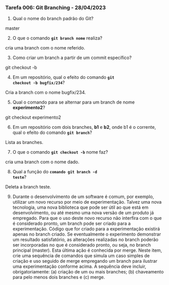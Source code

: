 ### Tarefa 006: Git Branching - 28/04/2023

1. Qual o nome do branch padrão do Git?

master

2. O que o comando **<code>git branch nome</code>** realiza?

cria uma branch com o nome referido.

3. Como criar um branch a partir de um commit específico?

git checkout -b <nome-branch> <commit>

4. Em um repositório, qual o efeito do comando **<code>git checkout -b bugfix/234</code>**?
  
  Cria a branch com o nome bugfix/234.
  
5. Qual o comando para se alternar para um branch de nome **experimento2**?
  
  git checkout experimento2
  
6. Em um repositório com dois branches, **b1** e **b2**, onde b1 é o corrente, qual o efeito do comando **<code>git branch</code>**?
  
  Lista as branches.
  
7. O que o comando **<code>git checkout -b</code>** nome faz?
  
  cria uma branch com o nome dado.
  
8. Qual a função do <code>**comando git branch -d teste</code>**?
  
  Deleta a branch teste.
  
9. Durante o desenvolvimento de um software é comum, por exemplo, utilizar um novo recurso por meio de experimentação. Talvez uma nova tecnologia, uma nova biblioteca que pode ser útil ao que está em desenvolvimento, ou até mesmo uma nova versão de um produto já empregado. Para que o uso deste novo recurso não interfira com o que é considerado pronto, um branch pode ser criado para a experimentação. Código que for criado para a experimentação existirá apenas no branch criado. Se eventualmente o experimento demonstrar um resultado satisfatório, as alterações realizadas no branch poderão ser incorporadas no que é considerado pronto, ou seja, no branch principal (master). Esta última ação é conhecida por merge. Neste item, crie uma sequência de comandos que simula um caso simples de criação e uso seguido de merge empregando um branch para ilustrar uma experimentação conforme acima. A sequência deve incluir, obrigatoriamente: (a) criação de um ou mais branches; (b) chaveamento para pelo menos dois branches e (c) merge.

</DIV/>

